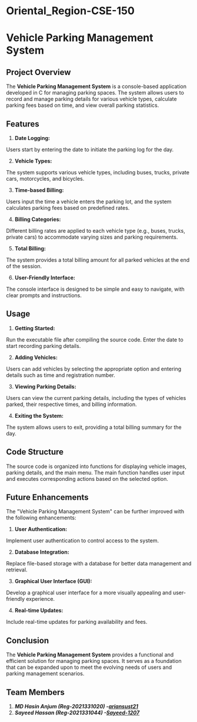 # Oriental_Region-CSE-150


# Vehicle Parking Management System




## Project Overview

The **Vehicle Parking Management System** is a console-based application developed in C for managing parking spaces. The system allows users to record and manage parking details for various vehicle types, calculate parking fees based on time, and view overall parking statistics.


## Features

1. **Date Logging:**

Users start by entering the date to initiate the parking log for the day.

2. **Vehicle Types:**

The system supports various vehicle types, including buses, trucks, private cars, motorcycles, and bicycles.

3. **Time-based Billing:**

Users input the time a vehicle enters the parking lot, and the system calculates parking fees based on predefined rates.

4. **Billing Categories:**

Different billing rates are applied to each vehicle type (e.g., buses, trucks, private cars) to accommodate varying sizes and parking requirements.

5. **Total Billing:**

The system provides a total billing amount for all parked vehicles at the end of the session.

6. **User-Friendly Interface:**

The console interface is designed to be simple and easy to navigate, with clear prompts and instructions.
## Usage

1. **Getting Started:**

Run the executable file after compiling the source code.
Enter the date to start recording parking details.

2. **Adding Vehicles:**

Users can add vehicles by selecting the appropriate option and entering details such as time and registration number.

3. **Viewing Parking Details:**

Users can view the current parking details, including the types of vehicles parked, their respective times, and billing information.

4. **Exiting the System:**

The system allows users to exit, providing a total billing summary for the day.
## Code Structure

The source code is organized into functions for displaying vehicle images, parking details, and the main menu. The main function handles user input and executes corresponding actions based on the selected option.
## Future Enhancements

The "Vehicle Parking Management System" can be further improved with the following enhancements:

1. **User Authentication:**

Implement user authentication to control access to the system.

2. **Database Integration:**

Replace file-based storage with a database for better data management and retrieval.

3. **Graphical User Interface (GUI):**

Develop a graphical user interface for a more visually appealing and user-friendly experience.

4. **Real-time Updates:**

Include real-time updates for parking availability and fees.
## Conclusion

The **Vehicle Parking Management System** provides a functional and efficient solution for managing parking spaces. It serves as a foundation that can be expanded upon to meet the evolving needs of users and parking management scenarios.
## Team Members

1. **_MD Hasin Anjum (Reg-2021331020) -[ariansust21](https://github.com/pillowarian)_**
2. **_Sayeed Hassan  (Reg-2021331044) -[Sayeed-1207](https://github.com/Sayeed-1207)_**
